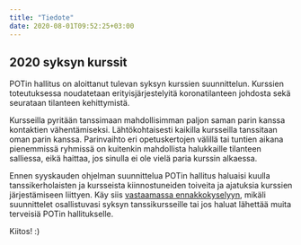 ```yaml
---
title: "Tiedote"
date: 2020-08-01T09:52:25+03:00
---
```

## 2020 syksyn kurssit

POTin hallitus on aloittanut tulevan syksyn kurssien suunnittelun. Kurssien toteutuksessa noudatetaan erityisjärjestelyitä koronatilanteen johdosta sekä seurataan tilanteen kehittymistä. 

Kursseilla pyritään tanssimaan mahdollisimman paljon saman parin kanssa kontaktien vähentämiseksi. Lähtökohtaisesti kaikilla kursseilla tanssitaan oman parin kanssa. Parinvaihto eri opetuskertojen välillä tai tuntien aikana pienemmissä ryhmissä on kuitenkin mahdollista halukkaille tilanteen salliessa, eikä haittaa, jos sinulla ei ole vielä paria kurssin alkaessa.

Ennen syyskauden ohjelman suunnittelua POTin hallitus haluaisi kuulla tanssikerholaisten ja kursseista kiinnostuneiden toiveita ja ajatuksia kurssien järjestämiseen liittyen. Käy siis [vastaamassa ennakkokyselyyn](https://forms.gle/xjpBMyJJYak4HkEW6), mikäli suunnittelet osallistuvasi syksyn tanssikursseille tai jos haluat lähettää muita terveisiä POTin hallitukselle.

Kiitos! :)
